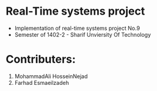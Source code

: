 # Real-Time systems project
  - Implementation of real-time systems project No.9
  - Semester of 1402-2 - Sharif Unviersity Of Technology

# Contributers:
  1. MohammadAli HosseinNejad
  2. Farhad Esmaeilzadeh
